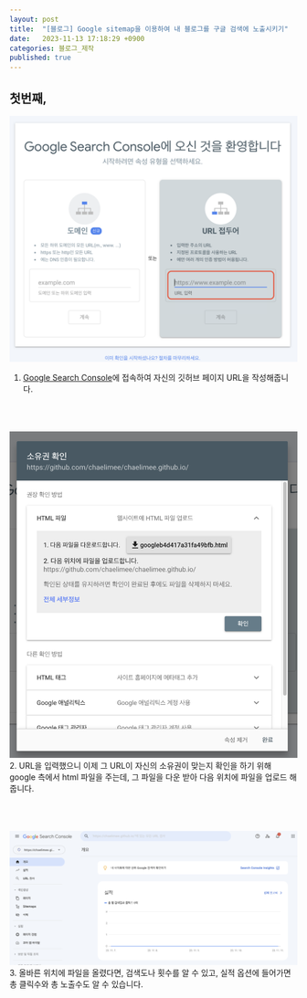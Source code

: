 ```yaml
---
layout: post
title:  "[블로그] Google sitemap을 이용하여 내 블로그를 구글 검색에 노출시키기"
date:   2023-11-13 17:18:29 +0900
categories: 블로그_제작
published: true
---
```


## 첫번째, 



<img src="/images/gsm1.png"><br/>
1. [Google Search Console](https://search.google.com/search-console/welcome?hl=ko)에 접속하여 자신의 깃허브 페이지 URL을 작성해줍니다.
<br/><br/><br/><br/>

<img src="/images/gsm2.png"><br/>
2. URL을 입력했으니 이제 그 URL이 자신의 소유권이 맞는지 확인을 하기 위해 google 측에서 html 파일을 주는데, 그 파일을 다운 받아 다음 위치에 파일을 업로드 해줍니다.
<br/><br/><br/><br/>

<img src="/images/sitemap.png"><br/>
3. 올바른 위치에 파일을 올렸다면, 검색도나 횟수를 알 수 있고, 실적 옵션에 들어가면 총 클릭수와 총 노출수도 알 수 있습니다.
